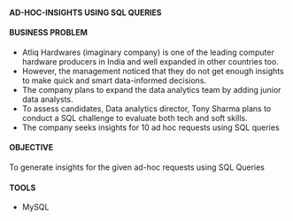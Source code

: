 #### AD-HOC-INSIGHTS USING SQL QUERIES
#### BUSINESS PROBLEM
- Atliq Hardwares (imaginary company) is one of the leading computer hardware producers in India and well expanded in other countries too. 
- However, the management noticed that they do not get enough insights to make quick and smart data-informed decisions. 
- The company plans to expand the data analytics team by adding junior data analysts. 
- To assess candidates, Data analytics director, Tony Sharma plans to conduct a SQL challenge to evaluate both tech and soft skills. 
- The company seeks insights for 10 ad hoc requests using SQL queries

#### OBJECTIVE
To generate insights for the given ad-hoc requests using SQL Queries 

#### TOOLS 
- MySQL

